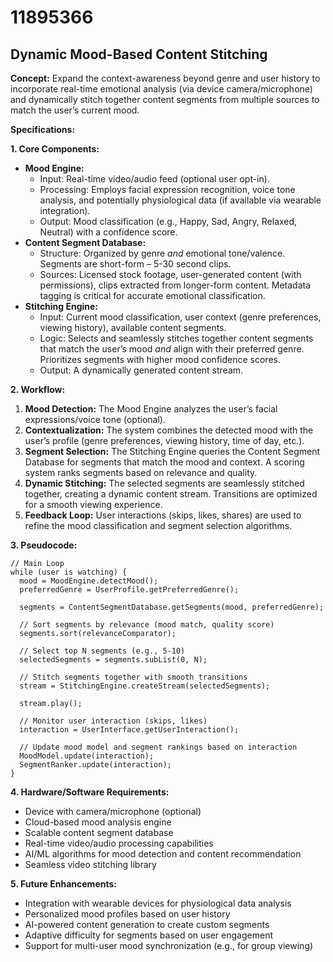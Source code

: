 # 11895366

## Dynamic Mood-Based Content Stitching

**Concept:** Expand the context-awareness beyond genre and user history to incorporate real-time emotional analysis (via device camera/microphone) and dynamically stitch together content segments from multiple sources to match the user’s current mood.

**Specifications:**

**1. Core Components:**

*   **Mood Engine:**
    *   Input: Real-time video/audio feed (optional user opt-in).
    *   Processing: Employs facial expression recognition, voice tone analysis, and potentially physiological data (if available via wearable integration).
    *   Output:  Mood classification (e.g., Happy, Sad, Angry, Relaxed, Neutral) with a confidence score.
*   **Content Segment Database:**
    *   Structure: Organized by genre *and* emotional tone/valence. Segments are short-form – 5-30 second clips.
    *   Sources: Licensed stock footage, user-generated content (with permissions), clips extracted from longer-form content.  Metadata tagging is critical for accurate emotional classification.
*   **Stitching Engine:**
    *   Input: Current mood classification, user context (genre preferences, viewing history), available content segments.
    *   Logic:  Selects and seamlessly stitches together content segments that match the user’s mood *and* align with their preferred genre. Prioritizes segments with higher mood confidence scores.
    *   Output:  A dynamically generated content stream.

**2.  Workflow:**

1.  **Mood Detection:** The Mood Engine analyzes the user’s facial expressions/voice tone (optional).
2.  **Contextualization:** The system combines the detected mood with the user’s profile (genre preferences, viewing history, time of day, etc.).
3.  **Segment Selection:** The Stitching Engine queries the Content Segment Database for segments that match the mood and context. A scoring system ranks segments based on relevance and quality.
4.  **Dynamic Stitching:** The selected segments are seamlessly stitched together, creating a dynamic content stream.  Transitions are optimized for a smooth viewing experience.
5.  **Feedback Loop:** User interactions (skips, likes, shares) are used to refine the mood classification and segment selection algorithms.

**3. Pseudocode:**

```
// Main Loop
while (user is watching) {
  mood = MoodEngine.detectMood();
  preferredGenre = UserProfile.getPreferredGenre();

  segments = ContentSegmentDatabase.getSegments(mood, preferredGenre);

  // Sort segments by relevance (mood match, quality score)
  segments.sort(relevanceComparator);

  // Select top N segments (e.g., 5-10)
  selectedSegments = segments.subList(0, N);

  // Stitch segments together with smooth transitions
  stream = StitchingEngine.createStream(selectedSegments);

  stream.play();

  // Monitor user interaction (skips, likes)
  interaction = UserInterface.getUserInteraction();

  // Update mood model and segment rankings based on interaction
  MoodModel.update(interaction);
  SegmentRanker.update(interaction);
}
```

**4.  Hardware/Software Requirements:**

*   Device with camera/microphone (optional)
*   Cloud-based mood analysis engine
*   Scalable content segment database
*   Real-time video/audio processing capabilities
*   AI/ML algorithms for mood detection and content recommendation
*   Seamless video stitching library

**5. Future Enhancements:**

*   Integration with wearable devices for physiological data analysis
*   Personalized mood profiles based on user history
*   AI-powered content generation to create custom segments
*   Adaptive difficulty for segments based on user engagement
*   Support for multi-user mood synchronization (e.g., for group viewing)